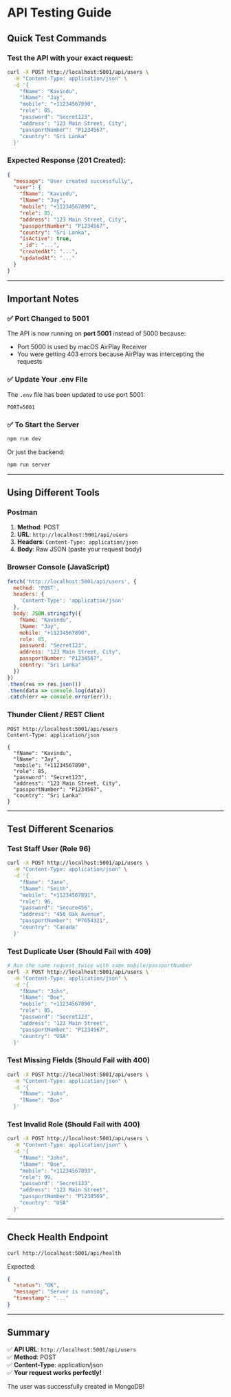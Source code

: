# API Testing Guide

## Quick Test Commands

### Test the API with your exact request:

```bash
curl -X POST http://localhost:5001/api/users \
  -H "Content-Type: application/json" \
  -d '{
    "fName": "Kavindu",
    "lName": "Jay",
    "mobile": "+11234567890",
    "role": 85,
    "password": "Secret123",
    "address": "123 Main Street, City",
    "passportNumber": "P1234567",
    "country": "Sri Lanka"
  }'
```

### Expected Response (201 Created):
```json
{
  "message": "User created successfully",
  "user": {
    "fName": "Kavindu",
    "lName": "Jay",
    "mobile": "+11234567890",
    "role": 85,
    "address": "123 Main Street, City",
    "passportNumber": "P1234567",
    "country": "Sri Lanka",
    "isActive": true,
    "_id": "...",
    "createdAt": "...",
    "updatedAt": "..."
  }
}
```

---

## Important Notes

### ✅ Port Changed to 5001
The API is now running on **port 5001** instead of 5000 because:
- Port 5000 is used by macOS AirPlay Receiver
- You were getting 403 errors because AirPlay was intercepting the requests

### ✅ Update Your .env File
The `.env` file has been updated to use port 5001:
```env
PORT=5001
```

### ✅ To Start the Server
```bash
npm run dev
```
Or just the backend:
```bash
npm run server
```

---

## Using Different Tools

### Postman
1. **Method**: POST
2. **URL**: `http://localhost:5001/api/users`
3. **Headers**: `Content-Type: application/json`
4. **Body**: Raw JSON (paste your request body)

### Browser Console (JavaScript)
```javascript
fetch('http://localhost:5001/api/users', {
  method: 'POST',
  headers: {
    'Content-Type': 'application/json'
  },
  body: JSON.stringify({
    fName: "Kavindu",
    lName: "Jay",
    mobile: "+11234567890",
    role: 85,
    password: "Secret123",
    address: "123 Main Street, City",
    passportNumber: "P1234567",
    country: "Sri Lanka"
  })
})
.then(res => res.json())
.then(data => console.log(data))
.catch(err => console.error(err));
```

### Thunder Client / REST Client
```http
POST http://localhost:5001/api/users
Content-Type: application/json

{
  "fName": "Kavindu",
  "lName": "Jay",
  "mobile": "+11234567890",
  "role": 85,
  "password": "Secret123",
  "address": "123 Main Street, City",
  "passportNumber": "P1234567",
  "country": "Sri Lanka"
}
```

---

## Test Different Scenarios

### Test Staff User (Role 96)
```bash
curl -X POST http://localhost:5001/api/users \
  -H "Content-Type: application/json" \
  -d '{
    "fName": "Jane",
    "lName": "Smith",
    "mobile": "+11234567891",
    "role": 96,
    "password": "Secure456",
    "address": "456 Oak Avenue",
    "passportNumber": "P7654321",
    "country": "Canada"
  }'
```

### Test Duplicate User (Should Fail with 409)
```bash
# Run the same request twice with same mobile/passportNumber
curl -X POST http://localhost:5001/api/users \
  -H "Content-Type: application/json" \
  -d '{
    "fName": "John",
    "lName": "Doe",
    "mobile": "+11234567890",
    "role": 85,
    "password": "Secret123",
    "address": "123 Main Street",
    "passportNumber": "P1234567",
    "country": "USA"
  }'
```

### Test Missing Fields (Should Fail with 400)
```bash
curl -X POST http://localhost:5001/api/users \
  -H "Content-Type: application/json" \
  -d '{
    "fName": "John",
    "lName": "Doe"
  }'
```

### Test Invalid Role (Should Fail with 400)
```bash
curl -X POST http://localhost:5001/api/users \
  -H "Content-Type: application/json" \
  -d '{
    "fName": "John",
    "lName": "Doe",
    "mobile": "+11234567893",
    "role": 99,
    "password": "Secret123",
    "address": "123 Main Street",
    "passportNumber": "P1234569",
    "country": "USA"
  }'
```

---

## Check Health Endpoint
```bash
curl http://localhost:5001/api/health
```

Expected:
```json
{
  "status": "OK",
  "message": "Server is running",
  "timestamp": "..."
}
```

---

## Summary

✅ **API URL**: `http://localhost:5001/api/users`  
✅ **Method**: POST  
✅ **Content-Type**: application/json  
✅ **Your request works perfectly!**  

The user was successfully created in MongoDB!

